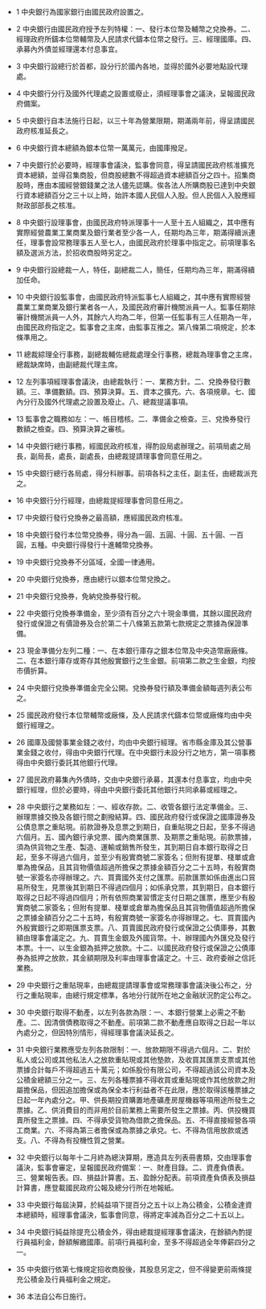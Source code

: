 * 1 中央銀行為國家銀行由國民政府設置之。

* 2 中央銀行由國民政府授予左列特權：一、發行本位幣及輔幣之兌換券。二、經理政府所鑄本位幣輔幣及人民請求代鑄本位幣之發行。三、經理國庫。四、承募內外債並經理還本付息事宜。

* 3 中央銀行設總行於首都，設分行於國內各地，並得於國外必要地點設代理處。

* 4 中央銀行分行及國外代理處之設置或廢止，須經理事會之議決，呈報國民政府備案。

* 5 中央銀行自本法施行日起，以三十年為營業限期，期滿兩年前，得呈請國民政府核准延長之。

* 6 中央銀行資本總額為銀本位幣一萬萬元，由國庫撥足。

* 7 中央銀行於必要時，經理事會議決，監事會同意，得呈請國民政府核准擴充資本總額，並得召集商股，但商股總數不得超過資本總額百分之四十。招集商股時，應由本國經營銀錢業之法人儘先認購。俟各法人所購商股已達到中央銀行資本總額百分之三十以上時，始許本國人民個人入股。但人民個人入股應經財政部部長之核准。

* 8 中央銀行設理事會，由國民政府特派理事十一人至十五人組織之，其中應有實際經營農業工業商業及銀行業者至少各一人，任期均為三年，期滿得續派連任，理事會設常務理事五人至七人，由國民政府於理事中指定之。前項理事名額及選派方法，於招收商股時另定之。

* 9 中央銀行設總裁一人，特任，副總裁二人，簡任，任期均為三年，期滿得續加任命。

* 10 中央銀行設監事會，由國民政府特派監事七人組織之，其中應有實際經營農業工業商業及銀行業者各一人，及國民政府審計機關派員一人。監事任期除審計機關派員一人外，其餘六人均為二年，但第一任監事有三人任期為一年，由國民政府指定之。監事會之主席，由監事互推之。第八條第二項規定，於本條準用之。

* 11 總裁綜理全行事務，副總裁輔佐總裁處理全行事務，總裁為理事會之主席，總裁缺席時，由副總裁代理主席。

* 12 左列事項經理事會議決，由總裁執行：一、業務方針。二、兌換券發行數額。三、準備數額。四、預算決算。五、資本之擴充。六、各項規章。七、國內分行及國外代理處之設置及廢止。八、總裁提議事項。

* 13 監事會之職務如左：一、帳目稽核。二、準備金之檢查。三、兌換券發行數額之檢查。四、預算決算之審核。

* 14 中央銀行總行事務，經國民政府核准，得酌設局處辦理之。前項局處之局長，副局長，處長，副處長，由總裁提請理事會同意任用之。

* 15 中央銀行總行各局處，得分科辦事。前項各科之主任，副主任，由總裁派充之。

* 16 中央銀行分行經理，由總裁提經理事會同意任用之。

* 17 中央銀行發行兌換券之最高額，應經國民政府核准。

* 18 中央銀行發行本位幣兌換券，得分為一圓、五圓、十圓、五十圓、一百圓，五種。中央銀行得發行十進輔幣兌換券。

* 19 中央銀行兌換券不分區域，全國一律通用。

* 20 中央銀行兌換券，應由總行以銀本位幣兌換之。

* 21 中央銀行兌換券，免納兌換券發行稅。

* 22 中央銀行兌換券準備金，至少須有百分之六十現金準備，其餘以國民政府發行或保證之有價證券及合於第二十八條第五款第七款規定之票據為保證準備。

* 23 現金準備分左列二種：一、在本銀行庫存之銀本位幣及中央造幣廠廠條。二、在本銀行庫存或寄存其他殷實銀行之生金銀。前項第二款之生金銀，均按市價折算。

* 24 中央銀行兌換券準備金完全公開。兌換券發行額及準備金額每週列表公布之。

* 25 國民政府發行本位幣輔幣或廠條，及人民請求代鑄本位幣或廠條均由中央銀行經理之。

* 26 國庫及國營事業金錢之收付，均由中央銀行經理。省市縣金庫及其公營事業金錢之收付，得由中央銀行代理。在中央銀行未設分行之地方，第一項事務得由中央銀行委託其他銀行代理。

* 27 國民政府募集內外債時，交由中央銀行承募，其還本付息事宜，均由中央銀行經理，但於必要時，得由中央銀行委託其他銀行共同承募或經理之。

* 28 中央銀行之業務如左：一、經收存款。二、收管各銀行法定準備金。三、辦理票據交換及各銀行間之劃撥結算。四、國民政府發行或保證之國庫證券及公債息票之重貼現。前款證券及息票之到期日，自重貼現之日起，至多不得過六個月。五、國內銀行承兌票、國內商業匯票、及期票之重貼現。前款票據，須為供貨物之生產、製造、運輸或銷售所發生，其到期日自本銀行取得之日起，至多不得過六個月，並至少有殷實商號二家簽名；但附有提單、棧單或倉單為擔保品，且其貨物價值超過所擔保之票據金額百分之二十五時，有殷實商號一家簽名亦得辦理之。六、買賣國外支付之匯票。前款匯票如係由進出口貿易所發生，見票後其到期日不得過四個月；如係承兌票，其到期日，自本銀行取得之日起不得過四個月；所有依照商業習慣定支付日期之匯票，應至少有殷實商號二家簽名；但附有提單、棧單或倉單為擔保品且其貨物價值超過所擔保之票據金額百分之二十五時，有殷實商號一家簽名亦得辦理之。七、買賣國內外殷實銀行之即期匯票支票。八、買賣國民政府發行或保證之公債庫券，其數額由理事會議定之。九、買賣生金銀及外國貨幣。十、辦理國內外匯兌及發行本票。十一、以生金銀為抵押之放款。十二、以國民政府發行或保證之公債庫券為抵押之放款，其金額期限及利率由理事會議定之。十三、政府委辦之信託業務。

* 29 中央銀行之重貼現率，由總裁提請理事會或常務理事會議決後公布之，分行之重貼現率，由總行規定標準，各地分行就所在地之金融狀況酌定公布之。

* 30 中央銀行取得不動產，以左列各款為限：一、本銀行營業上必需之不動產。二、因清償債務取得之不動產。前項第二款不動產應自取得之日起一年以內處分之，但因特別情形，得經理事會議決延長之。

* 31 中央銀行業務應受左列各款限制：一、放款期限不得過六個月。二、對於私人或公司或其他私法人之放款重貼現或其他墊款，及收買其匯票支票或其他票據合計每戶不得超過五十萬元；如係股份有限公司，不得超過該公司資本及公積金總額三分之一。三、左列各種票據不得收買或重貼現或作其他放款之附屬擔保品，但因追加擔保或為保全本行利益者不在此限，應於取得該種票據之日起一年內處分之。甲、供長期投資購置地產礦產房屋機器等項用途所發生之票據。乙、供消費目的而非用於目前業務上需要所發生之票據。丙、供投機買賣所發生之票據。四、不得承受貨物為借款之擔保品。五、不得直接經營各項工商業。六、不得為第三者擔保或為票據之承兌。七、不得為信用放款或透支。八、不得為有投機性質之營業。

* 32 中央銀行以每年十二月終為總決算期，應造具左列表冊書類，交由理事會議決，監事會審定，呈報國民政府備案：一、財產目錄。二、資產負債表。三、營業報告表。四、損益計算書。五、盈餘分配表。前項資產負債表及損益計算書，應登載國民政府公報及總分行所在地報紙。

* 33 中央銀行每屆決算，於純益項下提百分之五十以上為公積金，公積金達資本總額時，經理事會議決，監事會同意，得將定率減為百分之二十五以上。

* 34 中央銀行純益除提充公積金外，得由總裁提經理事會議決，在餘額內酌提行員福利金，餘額解繳國庫。前項行員福利金，至多不得超過全年俸薪四分之一。

* 35 中央銀行依第七條規定招收商股後，其股息另定之，但不得變更前兩條提充公積金及行員福利金之規定。

* 36 本法自公布日施行。

